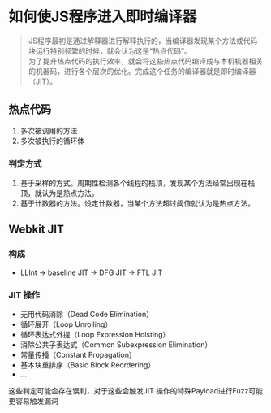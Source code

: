 # 如何使JS程序进入即时编译器

> JS程序最初是通过解释器进行解释执行的，当编译器发现某个方法或代码块运行特别频繁的时候，就会认为这是“热点代码”。<br/>为了提升热点代码的执行效率，就会将这些热点代码编译成与本机机器相关的机器码，进行各个层次的优化。完成这个任务的编译器就是即时编译器（JIT）。

## 热点代码

1. 多次被调用的方法
2. 多次被执行的循环体

### 判定方式

1. 基于采样的方式。周期性检测各个线程的栈顶，发现某个方法经常出现在栈顶，就认为是热点方法。
2. 基于计数器的方法。设定计数器，当某个方法超过阈值就认为是热点方法。

## Webkit JIT

### 构成

- LLInt -> baseline JIT -> DFG JIT -> FTL JIT

### JIT 操作

- 无用代码消除（Dead Code Elimination）
- 循环展开（Loop Unrolling）
- 循环表达式外提（Loop Expression Hoisting）
- 消除公共子表达式（Common Subexpression Elimination）
- 常量传播（Constant Propagation）
- 基本块重排序（Basic Block Reordering）
- ...

这些判定可能会存在误判，对于这些会触发JIT 操作的特殊Payload进行Fuzz可能更容易触发漏洞